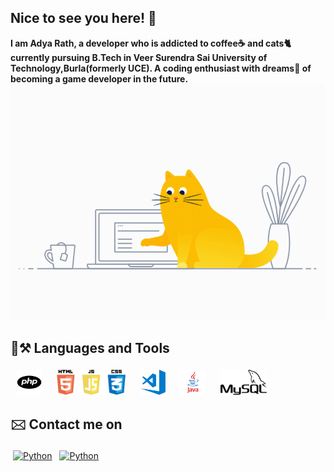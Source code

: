 ## Nice to see you here! 👋
<strong>I am Adya Rath, a developer who is addicted to coffee☕ and cats🐈 currently pursuing B.Tech in Veer Surendra Sai University of Technology,Burla(formerly UCE). A coding enthusiast with dreams💭 of becoming a game developer in the future.</strong>
![](cat.gif)

## 🧰⚒️ Languages and Tools 
<p>
<img src="php.png" alt="PHP" height="40" style="vertical-align:top; margin:4px 10px 4px 10px">
<img src="html.png" alt="frontend" height="40" style="vertical-align:top; margin:4px 10px 4px 10px">
<img src="https://raw.githubusercontent.com/github/explore/80688e429a7d4ef2fca1e82350fe8e3517d3494d/topics/visual-studio-code/visual-studio-code.png" alt="VS Code" height="40" style="vertical-align:top; margin:4px 10px 4px 10px" >
    <img src="java.png" alt="java" height="40" style="vertical-align:top; margin:4px 10px 4px 10px" >
    <img src="sql.png" alt="SQL" height="40" style="vertical-align:top; margin:4px 10px 4px 10px" >
</p>

## 🖂 Contact me on
<p>
<a href="https://linkedin.com/in/adya-rath-165b971a0" target="_blank" rel="noopener noreferrer"> <img src="https://cdn.jsdelivr.net/npm/simple-icons@v3/icons/linkedin.svg" alt="Python" height="30" style="vertical-align:top; margin:4px"></a>
 <a href="adyarath1@gmail.com"> <img src="https://cdn.jsdelivr.net/npm/simple-icons@v3/icons/gmail.svg" alt="Python" height="30" style="vertical-align:top; margin:4px"></a>
</p>